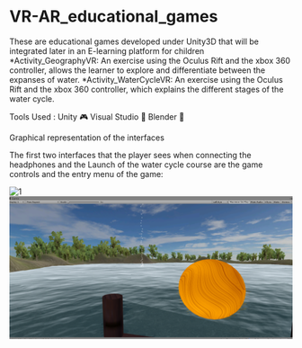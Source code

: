 # VR-AR_educational_games
These are educational games developed under Unity3D that will be integrated later in an E-learning platform for children
	*Activity_GeographyVR: An exercise using the Oculus Rift and the xbox 360 controller, allows the learner to explore and differentiate between the expanses of water.
	*Activity_WaterCycleVR: An exercise using the Oculus Rift and the xbox 360 controller, which explains the different stages of the water cycle.


Tools Used : 
	Unity 🎮
	Visual Studio 💾
	Blender 🔮
	
	
 Graphical representation of the interfaces
 
 The first two interfaces that the player sees when connecting the headphones and the
 Launch of the water cycle course are the game controls and the entry menu of the game:

![1](https://user-images.githubusercontent.com/26259633/67905904-39bcdc00-fb73-11e9-917b-27d06bc26a3a.png)
![](2.png)

	
